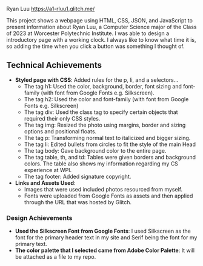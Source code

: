 Ryan Luu
https://a1-rluu1.glitch.me/

This project shows a webpage using HTML, CSS, JSON, and JavaScript to present information about Ryan Luu, a Computer Science major of the Class of 2023 at Worcester Polytechnic Institute.
I was able to design a introductory page with a working clock. I always like to know what time it is, so adding the time when you click a button was something I thought of.

## Technical Achievements

- **Styled page with CSS**: Added rules for the p, li, and a selectors...
  - The tag h1: Used the color, background, border, font sizing and font-family (with font from Google Fonts e.g. Silkscreen).
  - The tag h2: Used the color and font-family (with font from Google Fonts e.g. Silkscreen)
  - The tag div: Used the class tag to specify certain objects that required their only CSS styles.
  - The tag img: Resized the photo using margins, border and sizing options and positional floats.
  - The tag p: Transforming normal text to italicized and bigger sizing.
  - The tag li: Edited bullets from circles to fit the style of the main Head
  - The tag body: Gave background color to the entire page.
  - The tag table, th, and td: Tables were given borders and background colors. The table also shows my information regarding my
    CS experience at WPI.
  - The tag footer: Added signature copyright.
- **Links and Assets Used**:
  - Images that were used included photos resourced from myself.
  - Fonts were uploaded from Google Fonts as assets and then applied through the URL that was hosted by Glitch.

### Design Achievements

- **Used the Silkscreen Font from Google Fonts**: I used Silkscreen as the font for the primary header text in my site and Serif
  being the font for my primary text.
- **The color palette that I selected came from Adobe Color Palette**: It will be attached as a file to my repo.
